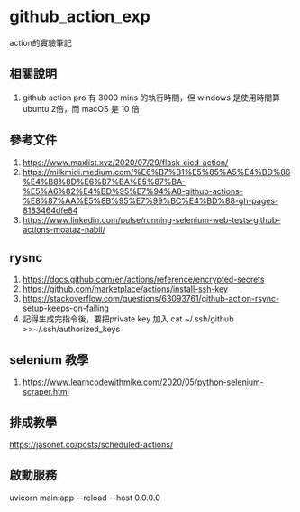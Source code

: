 # github_action_exp
action的實驗筆記

## 相關說明

1. github action pro 有 3000 mins 的執行時間，但 windows 是使用時間算 ubuntu 2倍，而 macOS 是 10 倍

## 參考文件

1. https://www.maxlist.xyz/2020/07/29/flask-cicd-action/
2. https://milkmidi.medium.com/%E6%B7%B1%E5%85%A5%E4%BD%86%E4%B8%8D%E6%B7%BA%E5%87%BA-%E5%A6%82%E4%BD%95%E7%94%A8-github-actions-%E8%87%AA%E5%8B%95%E7%99%BC%E4%BD%88-gh-pages-8183464dfe84
3. https://www.linkedin.com/pulse/running-selenium-web-tests-github-actions-moataz-nabil/

## rysnc 
1. https://docs.github.com/en/actions/reference/encrypted-secrets
2. https://github.com/marketplace/actions/install-ssh-key
3. https://stackoverflow.com/questions/63093761/github-action-rsync-setup-keeps-on-failing
4. 記得生成完指令後，要把private key 加入 cat ~/.ssh/github >>~/.ssh/authorized_keys

## selenium 教學
1. https://www.learncodewithmike.com/2020/05/python-selenium-scraper.html

## 排成教學
https://jasonet.co/posts/scheduled-actions/

## 啟動服務
uvicorn main:app --reload --host 0.0.0.0